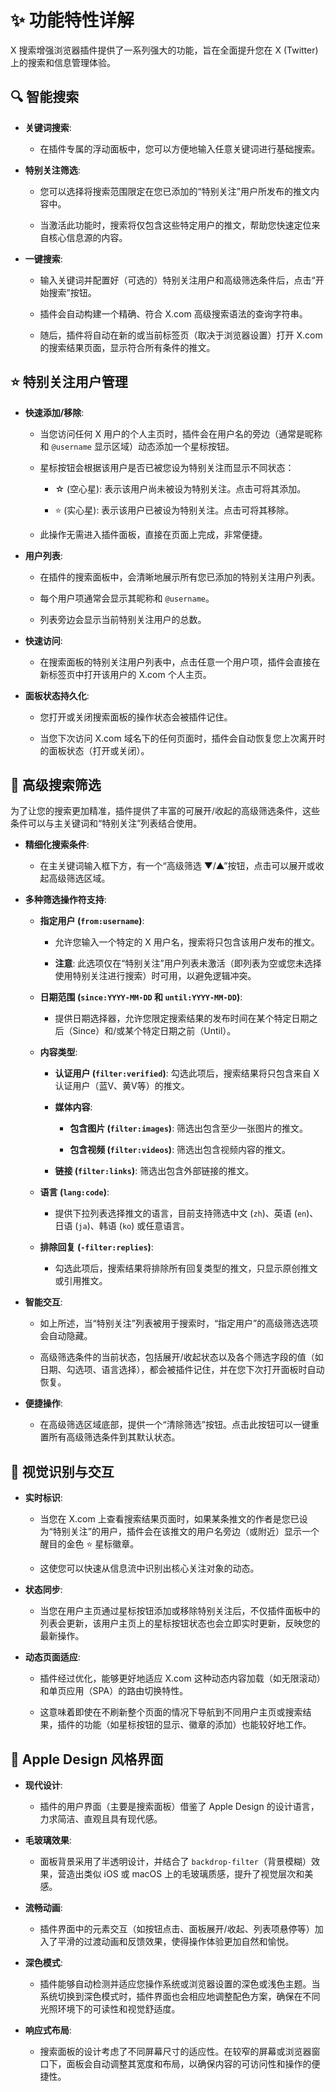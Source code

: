 # ✨ 功能特性详解

X 搜索增强浏览器插件提供了一系列强大的功能，旨在全面提升您在 X (Twitter) 上的搜索和信息管理体验。

## 🔍 智能搜索

* **关键词搜索**:
    * 在插件专属的浮动面板中，您可以方便地输入任意关键词进行基础搜索。

* **特别关注筛选**:
    * 您可以选择将搜索范围限定在您已添加的“特别关注”用户所发布的推文内容中。

    * 当激活此功能时，搜索将仅包含这些特定用户的推文，帮助您快速定位来自核心信息源的内容。

* **一键搜索**:
    * 输入关键词并配置好（可选的）特别关注用户和高级筛选条件后，点击“开始搜索”按钮。

    * 插件会自动构建一个精确、符合 X.com 高级搜索语法的查询字符串。

    * 随后，插件将自动在新的或当前标签页（取决于浏览器设置）打开 X.com 的搜索结果页面，显示符合所有条件的推文。

## ⭐ 特别关注用户管理

* **快速添加/移除**:
    * 当您访问任何 X 用户的个人主页时，插件会在用户名的旁边（通常是昵称和 `@username` 显示区域）动态添加一个星标按钮。

    * 星标按钮会根据该用户是否已被您设为特别关注而显示不同状态：
        * ☆ (空心星): 表示该用户尚未被设为特别关注。点击可将其添加。

        * ⭐ (实心星): 表示该用户已被设为特别关注。点击可将其移除。

    * 此操作无需进入插件面板，直接在页面上完成，非常便捷。

* **用户列表**:
    * 在插件的搜索面板中，会清晰地展示所有您已添加的特别关注用户列表。

    * 每个用户项通常会显示其昵称和 `@username`。

    * 列表旁边会显示当前特别关注用户的总数。

* **快速访问**:
    * 在搜索面板的特别关注用户列表中，点击任意一个用户项，插件会直接在新标签页中打开该用户的 X.com 个人主页。

* **面板状态持久化**:
    * 您打开或关闭搜索面板的操作状态会被插件记住。

    * 当您下次访问 X.com 域名下的任何页面时，插件会自动恢复您上次离开时的面板状态（打开或关闭）。

## 🚀 高级搜索筛选

为了让您的搜索更加精准，插件提供了丰富的可展开/收起的高级筛选条件，这些条件可以与主关键词和“特别关注”列表结合使用。

* **精细化搜索条件**:
    * 在主关键词输入框下方，有一个“高级筛选 ▼/▲”按钮，点击可以展开或收起高级筛选区域。

* **多种筛选操作符支持**:

    * **指定用户 (`from:username`)**:
        * 允许您输入一个特定的 X 用户名，搜索将只包含该用户发布的推文。

        * **注意**: 此选项仅在“特别关注”用户列表未激活（即列表为空或您未选择使用特别关注进行搜索）时可用，以避免逻辑冲突。

    * **日期范围 (`since:YYYY-MM-DD` 和 `until:YYYY-MM-DD`)**:
        * 提供日期选择器，允许您限定搜索结果的发布时间在某个特定日期之后（Since）和/或某个特定日期之前（Until）。

    * **内容类型**:
        * **认证用户 (`filter:verified`)**: 勾选此项后，搜索结果将只包含来自 X 认证用户（蓝V、黄V等）的推文。

        * **媒体内容**:
            * **包含图片 (`filter:images`)**: 筛选出包含至少一张图片的推文。

            * **包含视频 (`filter:videos`)**: 筛选出包含视频内容的推文。

        * **链接 (`filter:links`)**: 筛选出包含外部链接的推文。

    * **语言 (`lang:code`)**:
        * 提供下拉列表选择推文的语言，目前支持筛选中文 (`zh`)、英语 (`en`)、日语 (`ja`)、韩语 (`ko`) 或任意语言。

    * **排除回复 (`-filter:replies`)**:
        * 勾选此项后，搜索结果将排除所有回复类型的推文，只显示原创推文或引用推文。

* **智能交互**:
    * 如上所述，当“特别关注”列表被用于搜索时，“指定用户”的高级筛选选项会自动隐藏。

    * 高级筛选条件的当前状态，包括展开/收起状态以及各个筛选字段的值（如日期、勾选项、语言选择），都会被插件记住，并在您下次打开面板时自动恢复。

* **便捷操作**:
    * 在高级筛选区域底部，提供一个“清除筛选”按钮。点击此按钮可以一键重置所有高级筛选条件到其默认状态。

## 🎯 视觉识别与交互

* **实时标识**:
    * 当您在 X.com 上查看搜索结果页面时，如果某条推文的作者是您已设为“特别关注”的用户，插件会在该推文的用户名旁边（或附近）显示一个醒目的金色 ⭐ 星标徽章。

    * 这使您可以快速从信息流中识别出核心关注对象的动态。

* **状态同步**:
    * 当您在用户主页通过星标按钮添加或移除特别关注后，不仅插件面板中的列表会更新，该用户主页上的星标按钮状态也会立即实时更新，反映您的最新操作。

* **动态页面适应**:
    * 插件经过优化，能够更好地适应 X.com 这种动态内容加载（如无限滚动）和单页应用（SPA）的路由切换特性。
    
    * 这意味着即使在不刷新整个页面的情况下导航到不同用户主页或搜索结果，插件的功能（如星标按钮的显示、徽章的添加）也能较好地工作。

## 🎨 Apple Design 风格界面

* **现代设计**:
    * 插件的用户界面（主要是搜索面板）借鉴了 Apple Design 的设计语言，力求简洁、直观且具有现代感。

* **毛玻璃效果**:
    * 面板背景采用了半透明设计，并结合了 `backdrop-filter`（背景模糊）效果，营造出类似 iOS 或 macOS 上的毛玻璃质感，提升了视觉层次和美感。

* **流畅动画**:
    * 插件界面中的元素交互（如按钮点击、面板展开/收起、列表项悬停等）加入了平滑的过渡动画和反馈效果，使得操作体验更加自然和愉悦。

* **深色模式**:
    * 插件能够自动检测并适应您操作系统或浏览器设置的深色或浅色主题。当系统切换到深色模式时，插件界面也会相应地调整配色方案，确保在不同光照环境下的可读性和视觉舒适度。

* **响应式布局**:
    * 搜索面板的设计考虑了不同屏幕尺寸的适应性。在较窄的屏幕或浏览器窗口下，面板会自动调整其宽度和布局，以确保内容的可访问性和操作的便捷性。